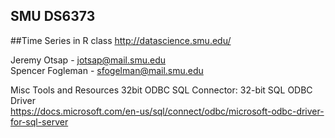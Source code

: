 ## SMU DS6373
##Time Series in R class 
http://datascience.smu.edu/
  
Jeremy Otsap - jotsap@mail.smu.edu  
Spencer Fogleman - sfogelman@mail.smu.edu  

Misc Tools and Resources
32bit ODBC SQL Connector: 32-bit SQL ODBC Driver  
https://docs.microsoft.com/en-us/sql/connect/odbc/microsoft-odbc-driver-for-sql-server
